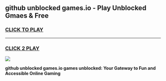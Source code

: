 
## github unblocked games.io - Play Unblocked Gmaes & Free
<h3>
<a href="https://news.freeplayer.one?title=github_unblocked_games.io&ref=23F">CLICK TO PLAY</a></h3>
<hr>

<h3>
<a href="https://news.freeplayer.one?title=github_unblocked_games.io&ref=23F">CLICK 2 PLAY</a>
  
</h3>

<a href="https://news.freeplayer.one?title=github_unblocked_games.io&ref=23F/"><img src="https://clearcache.store/games.png"></a>


**github unblocked games.io games unblocked: Your Gateway to Fun and Accessible Online Gaming**
